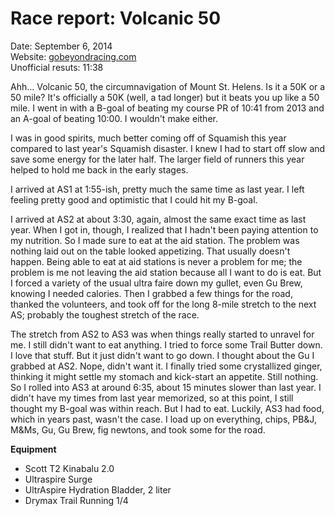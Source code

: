 # Race report: Volcanic 50

Date: September 6, 2014  
Website: [gobeyondracing.com](https://gobeyondracing.com/races/volcanic-50/)  
Unofficial resuts: 11:38

Ahh... Volcanic 50, the circumnavigation of Mount St. Helens. Is it a 50K or a 50 mile? It's officially a 50K (well, a tad longer) but it beats you up like a 50 mile. I went in with a B-goal of beating my course PR of 10:41 from 2013 and an A-goal of beating 10:00. I wouldn't make either.

I was in good spirits, much better coming off of Squamish this year compared to last year's Squamish disaster. I knew I had to start off slow and save some energy for the later half. The larger field of runners this year helped to hold me back in the early stages.

I arrived at AS1 at 1:55-ish, pretty much the same time as last year. I left feeling pretty good and optimistic that I could hit my B-goal.

I arrived at AS2 at about 3:30, again, almost the same exact time as last year. When I got in, though, I realized that I hadn't been paying attention to my nutrition. So I made sure to eat at the aid station. The problem was nothing laid out on the table looked appetizing. That usually doesn't happen. Being able to eat at aid stations is never a problem for me; the problem is me not leaving the aid station because all I want to do is eat. But I forced a variety of the usual ultra faire down my gullet, even Gu Brew, knowing I needed calories. Then I grabbed a few things for the road, thanked the volunteers, and took off for the long 8-mile stretch to the next AS; probably the toughest stretch of the race.

The stretch from AS2 to AS3 was when things really started to unravel for me. I still didn't want to eat anything. I tried to force some Trail Butter down. I love that stuff. But it just didn't want to go down. I thought about the Gu I grabbed at AS2. Nope, didn't want it. I finally tried some crystallized ginger, thinking it might settle my stomach and kick-start an appetite. Still nothing. So I rolled into AS3 at around 6:35, about 15 minutes slower than last year. I didn't have my times from last year memorized, so at this point, I still thought my B-goal was within reach. But I had to eat. Luckily, AS3 had food, which in years past, wasn't the case. I load up on everything, chips, PB&J, M&Ms, Gu, Gu Brew, fig newtons, and took some for the road.

**Equipment**

* Scott T2 Kinabalu 2.0
* Ultraspire Surge
* UltrAspire Hydration Bladder, 2 liter
* Drymax Trail Running 1/4
